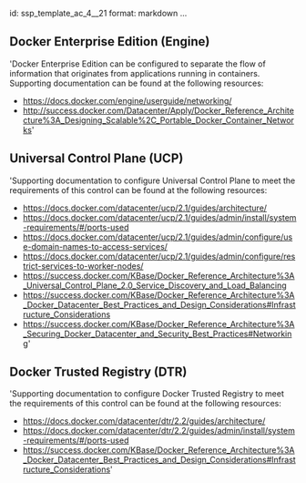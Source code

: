 id: ssp_template_ac_4__21
format: markdown
...
## Docker Enterprise Edition (Engine)

'Docker Enterprise Edition can be configured to separate the flow of
information that originates from applications running in containers.
Supporting documentation can be found at the following resources:

- https://docs.docker.com/engine/userguide/networking/
- http://success.docker.com/Datacenter/Apply/Docker_Reference_Architecture%3A_Designing_Scalable%2C_Portable_Docker_Container_Networks'
## Universal Control Plane (UCP)

'Supporting documentation to configure Universal Control Plane to meet
the requirements of this control can be found at the following
resources:

- https://docs.docker.com/datacenter/ucp/2.1/guides/architecture/
- https://docs.docker.com/datacenter/ucp/2.1/guides/admin/install/system-requirements/#/ports-used
- https://docs.docker.com/datacenter/ucp/2.1/guides/admin/configure/use-domain-names-to-access-services/
- https://docs.docker.com/datacenter/ucp/2.1/guides/admin/configure/restrict-services-to-worker-nodes/
- https://success.docker.com/KBase/Docker_Reference_Architecture%3A_Universal_Control_Plane_2.0_Service_Discovery_and_Load_Balancing
- https://success.docker.com/KBase/Docker_Reference_Architecture%3A_Docker_Datacenter_Best_Practices_and_Design_Considerations#Infrastructure_Considerations
- https://success.docker.com/KBase/Docker_Reference_Architecture%3A_Securing_Docker_Datacenter_and_Security_Best_Practices#Networking'
## Docker Trusted Registry (DTR)

'Supporting documentation to configure Docker Trusted Registry to meet
the requirements of this control can be found at the following
resources:

- https://docs.docker.com/datacenter/dtr/2.2/guides/architecture/
- https://docs.docker.com/datacenter/dtr/2.2/guides/admin/install/system-requirements/#/ports-used
- https://success.docker.com/KBase/Docker_Reference_Architecture%3A_Docker_Datacenter_Best_Practices_and_Design_Considerations#Infrastructure_Considerations'
